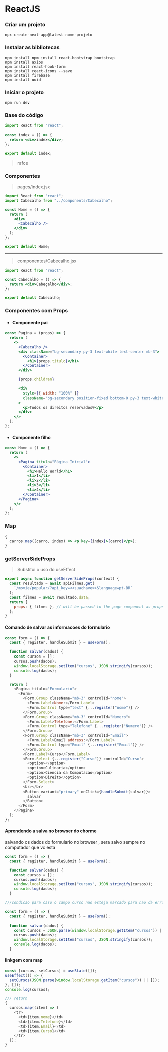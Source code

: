 # ReactJS

### Criar um projeto

    npx create-next-app@latest nome-projeto

### Instalar as bibliotecas

    npm install npm install react-bootstrap bootstrap
    npm install axios
    npm install react-hook-form
    npm install react-icons --save
    npm install firebase
    npm install uuid

### Iniciar o projeto

    npm run dev

### Base do código

```jsx
import React from "react";

const index = () => {
  return <div>index</div>;
};

export default index;
```

> rafce

### Componentes

> pages/index.jsx

```jsx
import React from "react";
import Cabecalho from "../components/Cabecalho";

const Home = () => {
  return (
    <div>
      <Cabecalho />
    </div>
  );
};

export default Home;
```

---

> componentes/Cabecalho.jsx

```jsx
import React from "react";

const Cabecalho = () => {
  return <div>Cabeçalho</div>;
};

export default Cabecalho;
```

### Componentes com Props

- #### Componente pai

```jsx
const Pagina = (props) => {
  return (
    <>
      <Cabecalho />
      <div className="bg-secondary py-3 text-white text-center mb-3">
        <Container>
          <h1>{props.titulo}</h1>
        </Container>
      </div>

      {props.children}

      <div
        style={{ width: "100%" }}
        className="bg-secondary position-fixed bottom-0 py-3 text-white text-center"
      >
        <p>Todos os direitos reservados®</p>
      </div>
    </>
  );
};
```

- #### Componente filho

```jsx
const Home = () => {
  return (
    <>
      <Pagina titulo="Página Inicial">
        <Container>
          <h1>Hello World</h1>
          <li>1</li>
          <li>2</li>
          <li>3</li>
          <li>4</li>
        </Container>
      </Pagina>
    </>
  );
};
```

### Map

```jsx
{
  carros.map((carro, index) => <p key={index}>{carro}</p>);
}
```

### getServerSideProps

> Substitui o uso do useEffect

```js
export async function getServerSideProps(context) {
  const resultado = await apiFilmes.get(
    `/movie/popular/?api_key=<<suachave>>&language=pt-BR`
  );
  const filmes = await resultado.data;
  return {
    props: { filmes }, // will be passed to the page component as props
  };
}
```

#### Comando de salvar as informacoes do formulario

```js
const form = () => {
  const { register, handleSubmit } = useForm();

  function salvar(dados) {
    const cursos = [];
    cursos.push(dados);
    window.localStorage.setItem("cursos", JSON.stringify(cursos));
    console.log(dados);
  }

  return (
    <Pagina titulo="Formulario">
      <Form>
        <Form.Group className="mb-3" controlId="nome">
          <Form.Label>Nome:</Form.Label>
          <Form.Control type="text" {...register("nome")} />
        </Form.Group>
        <Form.Group className="mb-3" controlId="Numero">
          <Form.Label>Telefone:</Form.Label>
          <Form.Control type="Telefone" {...register("Numero")} />
        </Form.Group>
        <Form.Group className="mb-3" controlId="Email">
          <Form.Label>Email address:</Form.Label>
          <Form.Control type="Email" {...register("Email")} />
        </Form.Group>
        <Form.Label>Curso</Form.Label>
        <Form.Select {...register("Curso")} controlId="Curso">
          <option></option>
          <option>Culinaria</option>
          <option>Ciencia da Computacao</option>
          <option>Direito</option>
        </Form.Select>
        <br></br>
        <Button variant="primary" onClick={handleSubmit(salvar)}>
          salvar
        </Button>
      </Form>
    </Pagina>
  );
};
```

#### Aprendendo a salva no browser do chorme

<p>salvando os dados do formulario no browser , sera salvo sempre no computador que vc esta</p>

```js
const form = () => {
  const { register, handleSubmit } = useForm();

  function salvar(dados) {
    const cursos = [];
    cursos.push(dados);
    window.localStorage.setItem("cursos", JSON.stringify(cursos));
    console.log(dados);
  }

///condicao para caso o campo curso nao esteja marcado para nao da erro :

const form = () => {
  const { register, handleSubmit } = useForm();

  function salvar(dados) {
    const cursos = JSON.parse(window.localStorage.getItem("cursos")) || [];
    cursos.push(dados);
    window.localStorage.setItem("cursos", JSON.stringify(cursos));
    console.log(dados);
  }
```

#### linkgem com map

```js
const [cursos, setCursos] = useState([]);
useEffect(() => {
  setCursos(JSON.parse(window.localStorage.getItem("cursos")) || []);
}, []);
console.log(cursos);

/// return
{
  cursos.map((item) => (
    <tr>
      <td>{item.nome}</td>
      <td>{item.Telefone}</td>
      <td>{item.Email}</td>
      <td>{item.Curso}</td>
    </tr>
  ));
}
```
